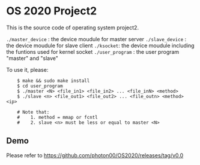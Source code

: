 # OS 2020 Project2
This is the source code of operating system project2.

``./master_device`` : the device moudule for master server
``./slave_device``  : the device moudule for slave client
``./ksocket``: the device moudule including the funtions used for kernel socket
``./user_program`` : the user program "master" and "slave"

To use it, please:
```
    $ make && sudo make install
    $ cd user_program
    $ ./master <N> <file_in1> <file_in2> ... <file_inN> <method>
    $ ./slave <n> <file_out1> <file_out2> ... <file_outn> <method> <ip>
    
    # Note that: 
    #    1. method = mmap or fcntl
    #    2. slave <n> must be less or equal to master <N>        
```
## Demo
Please refer to https://github.com/photon00/OS2020/releases/tag/v0.0

 
